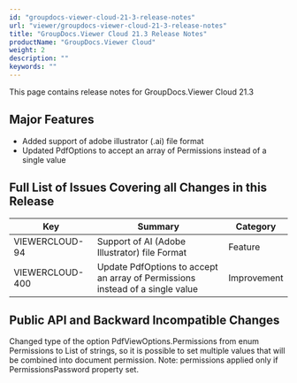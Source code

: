 ```yaml
---
id: "groupdocs-viewer-cloud-21-3-release-notes"
url: "viewer/groupdocs-viewer-cloud-21-3-release-notes"
title: "GroupDocs.Viewer Cloud 21.3 Release Notes"
productName: "GroupDocs.Viewer Cloud"
weight: 2
description: ""
keywords: ""
---
```


This page contains release notes for GroupDocs.Viewer Cloud 21.3

## Major Features ##

+ Added support of adobe illustrator (.ai) file format
+ Updated PdfOptions to accept an array of Permissions instead of a single value

## Full List of Issues Covering all Changes in this Release ##

|Key|Summary|Category
|---|---|---
|VIEWERCLOUD-94|Support of AI (Adobe Illustrator) file Format|Feature
|VIEWERCLOUD-400|Update PdfOptions to accept an array of Permissions instead of a single value|Improvement

## Public API and Backward Incompatible Changes ##

Changed type of the option PdfViewOptions.Permissions from enum Permissions to List of strings,
so it is possible to set multiple values that will be combined into document permission.
Note: permissions applied only if PermissionsPassword property set.
